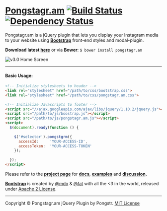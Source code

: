 [Pongstagr.am](http://pongstr.github.io/pongstagr.am/) [![Build Status](https://travis-ci.org/pongstr/pongstagr.am.png?branch=master)](https://travis-ci.org/pongstr/pongstagr.am) [![Dependency Status](https://david-dm.org/pongstr/pongstagr.am.png?theme=shields.io)](https://david-dm.org/pongstr/pongstagr.am)
==============

Pongstagr.am is a jQuery plugin that lets you display your Instagram media to your website using **[Bootstrap](http://twitter.github.io/bootstrap/)** front-end styles and modal-plugin.

**Download latest [here](https://github.com/pongstr/pongstagr.am/archive/v3.0.4.zip)** or via **Bower**: ```$ bower install pongstagr.am``` 

![v3.0 Home Screen](https://raw.github.com/pongstr/pongstagr.am/v3.0/assets/img/v3.0-screen.png)

-----------

#### Basic Usage:

```html
<!-- Initialize stylesheets to header -->
<link rel="stylesheet" href="/path/to/css/bootstrap.css">
<link rel="stylesheet" href="/path/to/css/pongstagr.am.css">
 
<!-- Initialize Javascripts to footer -->
<script src="//ajax.googleapis.com/ajax/libs/jquery/1.10.2/jquery.js"></script>
<script src="/path/to/js/boostrap.js"></script>
<script src="/path/to/js/pongstagr.am.js"></script>
<script>
  $(document).ready(function () {
   
    $('#selector').pongstgrm({
      accessId:     'YOUR-ACCESS-ID',
      accessToken:  'YOUR-ACCESS-TOKEN'
    });
   
  });
</script>
```

Please refer to the **[project page](http://pongstr.github.io/pongstagr.am/)** for **[docs](http://pongstr.github.io/pongstagr.am/#docs)**, **[examples](http://pongstr.github.io/pongstagr.am/#)** and **[discussion](http://pongstr.github.io/pongstagr.am/#comments).**

**[Bootstrap](http://github.com/twbs/bootstrap/)** is created by [@mdo](http://twitter.com/mdo/) &amp; [@fat](http://twitter.com/fat) with all the <3 in the world, released under [Apache 2 License](https://github.com/twbs/bootstrap/blob/master/LICENSE).

-----------

Copyright &copy; Pongstagr.am jQuery Plugin by Pongstr. [MIT License](https://github.com/pongstr/pongstagr.am/blob/v3.0/LICENSE.md)
